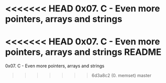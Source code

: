 <<<<<<< HEAD
0x07. C - Even more pointers, arrays and strings
=======
<<<<<<< HEAD
0x07. C - Even more pointers, arrays and strings README
=======
0x07. C - Even more pointers, arrays and strings
>>>>>>> 6d3a8c2 (0. memset)
>>>>>>> master
